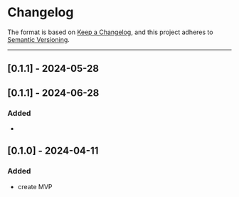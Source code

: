 # Changelog

The format is based on [Keep a Changelog](https://keepachangelog.com/en/1.0.0/), and this project adheres to [Semantic Versioning](https://semver.org/spec/v2.0.0.html).

---
## [0.1.1] - 2024-05-28
## [0.1.1] - 2024-06-28
### Added
-

## [0.1.0] - 2024-04-11
### Added
- create MVP

